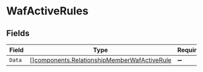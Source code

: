 # WafActiveRules


## Fields

| Field                                                                                                      | Type                                                                                                       | Required                                                                                                   | Description                                                                                                |
| ---------------------------------------------------------------------------------------------------------- | ---------------------------------------------------------------------------------------------------------- | ---------------------------------------------------------------------------------------------------------- | ---------------------------------------------------------------------------------------------------------- |
| `Data`                                                                                                     | [][components.RelationshipMemberWafActiveRule](../../models/components/relationshipmemberwafactiverule.md) | :heavy_minus_sign:                                                                                         | N/A                                                                                                        |